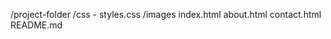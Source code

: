 /project-folder
  /css
    - styles.css
  /images
  index.html
  about.html
  contact.html
  README.md
